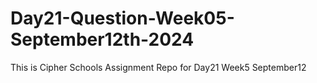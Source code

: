 # Day21-Question-Week05-September12th-2024
This is Cipher Schools Assignment Repo for Day21 Week5  September12
